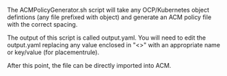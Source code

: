 The ACMPolicyGenerator.sh script will take any OCP/Kubernetes object defintions (any file prefixed with object) and generate an ACM policy file with the correct spacing.

The output of this script is called output.yaml.  You will need to edit the output.yaml replacing any value enclosed in "<>" with an appropriate name or key/value (for placementrule).  

After this point, the file can be directly imported into ACM.

